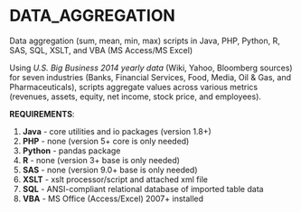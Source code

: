 # DATA_AGGREGATION
Data aggregation (sum, mean, min, max) scripts in Java, PHP, Python, R, SAS, SQL, XSLT, and VBA (MS Access/MS Excel)

Using _U.S. Big Business 2014 yearly data_ (Wiki, Yahoo, Bloomberg sources) for seven industries (Banks, Financial Services, Food, Media, Oil & Gas, and Pharmaceuticals),
scripts aggregate values across various metrics (revenues, assets, equity, net income, stock price, and employees).

**REQUIREMENTS**: 

1. **Java** - core utilities and io packages (version 1.8+)
2. **PHP** - none (version 5+ core is only needed)
2. **Python** - pandas package
3. **R** - none (version 3+ base is only needed)
4. **SAS** - none (version 9.0+ base is only needed)
5. **XSLT** - xslt processor/script and attached xml file
6. **SQL** - ANSI-compliant relational database of imported table data
7. **VBA** - MS Office (Access/Excel) 2007+ installed
